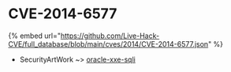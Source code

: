 # CVE-2014-6577

{% embed url="https://github.com/Live-Hack-CVE/full_database/blob/main/cves/2014/CVE-2014-6577.json" %}
* SecurityArtWork ~> [oracle-xxe-sqli](https://www.alice-snow.ru/2014/database/cve-2014-6577/oracle-xxe-sqli-securityartwork)